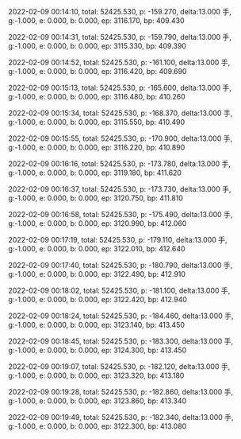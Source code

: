 2022-02-09 00:14:10, total: 52425.530, p: -159.270, delta:13.000 手, g:-1.000, e: 0.000, b: 0.000, ep: 3116.170, bp: 409.430

2022-02-09 00:14:31, total: 52425.530, p: -159.790, delta:13.000 手, g:-1.000, e: 0.000, b: 0.000, ep: 3115.330, bp: 409.390

2022-02-09 00:14:52, total: 52425.530, p: -161.100, delta:13.000 手, g:-1.000, e: 0.000, b: 0.000, ep: 3116.420, bp: 409.690

2022-02-09 00:15:13, total: 52425.530, p: -165.600, delta:13.000 手, g:-1.000, e: 0.000, b: 0.000, ep: 3116.480, bp: 410.260

2022-02-09 00:15:34, total: 52425.530, p: -168.370, delta:13.000 手, g:-1.000, e: 0.000, b: 0.000, ep: 3115.550, bp: 410.490

2022-02-09 00:15:55, total: 52425.530, p: -170.900, delta:13.000 手, g:-1.000, e: 0.000, b: 0.000, ep: 3116.220, bp: 410.890

2022-02-09 00:16:16, total: 52425.530, p: -173.780, delta:13.000 手, g:-1.000, e: 0.000, b: 0.000, ep: 3119.180, bp: 411.620

2022-02-09 00:16:37, total: 52425.530, p: -173.730, delta:13.000 手, g:-1.000, e: 0.000, b: 0.000, ep: 3120.750, bp: 411.810

2022-02-09 00:16:58, total: 52425.530, p: -175.490, delta:13.000 手, g:-1.000, e: 0.000, b: 0.000, ep: 3120.990, bp: 412.060

2022-02-09 00:17:19, total: 52425.530, p: -179.110, delta:13.000 手, g:-1.000, e: 0.000, b: 0.000, ep: 3122.010, bp: 412.640

2022-02-09 00:17:40, total: 52425.530, p: -180.790, delta:13.000 手, g:-1.000, e: 0.000, b: 0.000, ep: 3122.490, bp: 412.910

2022-02-09 00:18:02, total: 52425.530, p: -181.100, delta:13.000 手, g:-1.000, e: 0.000, b: 0.000, ep: 3122.420, bp: 412.940

2022-02-09 00:18:24, total: 52425.530, p: -184.460, delta:13.000 手, g:-1.000, e: 0.000, b: 0.000, ep: 3123.140, bp: 413.450

2022-02-09 00:18:45, total: 52425.530, p: -183.300, delta:13.000 手, g:-1.000, e: 0.000, b: 0.000, ep: 3124.300, bp: 413.450

2022-02-09 00:19:07, total: 52425.530, p: -182.120, delta:13.000 手, g:-1.000, e: 0.000, b: 0.000, ep: 3123.320, bp: 413.180

2022-02-09 00:19:28, total: 52425.530, p: -182.860, delta:13.000 手, g:-1.000, e: 0.000, b: 0.000, ep: 3123.860, bp: 413.340

2022-02-09 00:19:49, total: 52425.530, p: -182.340, delta:13.000 手, g:-1.000, e: 0.000, b: 0.000, ep: 3122.300, bp: 413.080